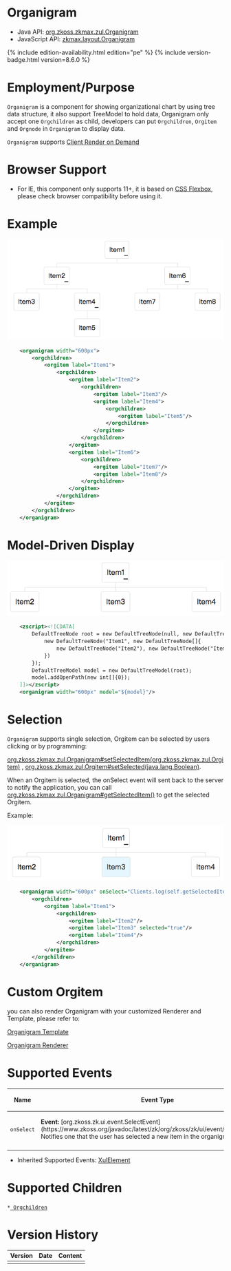 

# Organigram

- Java API: [org.zkoss.zkmax.zul.Organigram](https://www.zkoss.org/javadoc/latest/zk/org/zkoss/zkmax/zul/Organigram.html)
- JavaScript API: [zkmax.layout.Organigram](https://www.zkoss.org/javadoc/latest/jsdoc/classes/zkmax.layout.Organigram.html)

{% include edition-availability.html edition="pe" %} {% include version-badge.html version=8.6.0 %}

# Employment/Purpose

`Organigram` is a component for showing organizational chart by using
tree data structure, it also support TreeModel to hold data, Organigram
only accept one `Orgchildren` as child, developers can put
`Orgchildren`, `Orgitem` and `Orgnode` in `Organigram` to display data.

`Organigram` supports [Client Render on Demand]({{site.baseurl}}/zk_dev_ref/performance_tips/client_render_on_demand)

# Browser Support

- For IE, this component only supports 11+, it is based on [CSS Flexbox](https://developer.mozilla.org/en-US/docs/Web/CSS/flex),
  please check browser compatibility before using it.

# Example

![](/zk_component_ref/images/Organigram_example.png)

```xml
    <organigram width="600px">
        <orgchildren>
            <orgitem label="Item1">
                <orgchildren>
                    <orgitem label="Item2">
                        <orgchildren>
                            <orgitem label="Item3"/>
                            <orgitem label="Item4">
                                <orgchildren>
                                    <orgitem label="Item5"/>
                                </orgchildren>
                            </orgitem>
                        </orgchildren>
                    </orgitem>
                    <orgitem label="Item6">
                        <orgchildren>
                            <orgitem label="Item7"/>
                            <orgitem label="Item8"/>
                        </orgchildren>
                    </orgitem>
                </orgchildren>
            </orgitem>
        </orgchildren>
    </organigram>
```

# Model-Driven Display

![](/zk_component_ref/images/Organigram_example2.png)

```xml
    <zscript><![CDATA[
        DefaultTreeNode root = new DefaultTreeNode(null, new DefaultTreeNode[]{
            new DefaultTreeNode("Item1", new DefaultTreeNode[]{
                new DefaultTreeNode("Item2"), new DefaultTreeNode("Item3"), new DefaultTreeNode("Item4")
            })
        });
        DefaultTreeModel model = new DefaultTreeModel(root);
        model.addOpenPath(new int[]{0});
    ]]></zscript>
    <organigram width="600px" model="${model}"/>
```

# Selection

`Organigram` supports single selection, Orgitem can be selected by users
clicking or by programming:

[org.zkoss.zkmax.zul.Organigram#setSelectedItem(org.zkoss.zkmax.zul.Orgitem)](https://www.zkoss.org/javadoc/latest/zk/org/zkoss/zkmax/zul/Organigram.html#setSelectedItem(org.zkoss.zkmax.zul.Orgitem))
,
[org.zkoss.zkmax.zul.Orgitem#setSelected(java.lang.Boolean)](https://www.zkoss.org/javadoc/latest/zk/org/zkoss/zkmax/zul/Orgitem.html#setSelected(java.lang.Boolean)).

When an Orgitem is selected, the onSelect event will sent back to the
server to notify the application, you can call
[org.zkoss.zkmax.zul.Organigram#getSelectedItem()](https://www.zkoss.org/javadoc/latest/zk/org/zkoss/zkmax/zul/Organigram.html#getSelectedItem())
to get the selected Orgitem.

Example:

![](/zk_component_ref/images/Organigram_selection.png)

```xml
    <organigram width="600px" onSelect="Clients.log(self.getSelectedItem().getLabel())">
        <orgchildren>
            <orgitem label="Item1">
                <orgchildren>
                    <orgitem label="Item2"/>
                    <orgitem label="Item3" selected="true"/>
                    <orgitem label="Item4"/>
                </orgchildren>
            </orgitem>
        </orgchildren>
    </organigram>
```

# Custom Orgitem

you can also render Organigram with your customized Renderer and
Template, please refer to:

[Organigram Template]({{site.baseurl}}/zk_dev_ref/mvc/organigram_template)

[Organigram Renderer]({{site.baseurl}}/zk_dev_ref/mvc/organigram_renderer)

# Supported Events

<table>
<thead>
<tr class="header">
<th><center>
<p>Name</p>
</center></th>
<th><center>
<p>Event Type</p>
</center></th>
</tr>
</thead>
<tbody>
<tr class="odd">
<td><center>
<p><code>onSelect</code></p>
</center></td>
<td><p><strong>Event:</strong>
[org.zkoss.zk.ui.event.SelectEvent](https://www.zkoss.org/javadoc/latest/zk/org/zkoss/zk/ui/event/SelectEvent.html) Notifies one that
the user has selected a new item in the organigram.</p></td>
</tr>
<tr class="even">
<td></td>
<td></td>
</tr>
</tbody>
</table>

- Inherited Supported Events: [ XulElement]({{site.baseurl}}/zk_component_ref/base_components/xulelement#Supported_Events)

# Supported Children

`*`[` Orgchildren`]({{site.baseurl}}/zk_component_ref/orgchildren)

# Version History



| Version | Date | Content |
|---------|------|---------|
|         |      |         |


